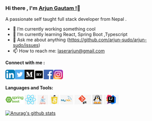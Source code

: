 ### Hi there , I'm [Arjun Gautam !](https://arjun-gautam.netlify.com)👋

A passionate self taught full stack developer from Nepal .

- 🔭 I’m currently working something cool 
- 🌱 I’m currently learning React, Spring Boot ,Typescript
- 💬 Ask me about anything (https://github.com/arjun-sudo/arjun-sudo/issues) 
- 📫 How to reach me: laserarjun@gmail.com

**Connect with me :**

<a href="https://www.linkedin.com/in/arjun-gautam-laser" target="_blank">
  <img align="left" alt="Arjun | LinkedIn" width="30px"  src="https://raw.githubusercontent.com/arjun-sudo/arjun-sudo/master/assets/link.jpg" />
</a>
<a href="https://twitter.com/Laserarjun876" target="_blank">
  <img align="left" alt="Arjun | Twitter" width="30px" src="https://raw.githubusercontent.com/arjun-sudo/arjun-sudo/master/assets/twitter.webp" />
</a>
<a href="https://medium.com/@laserarjun" target="_blank">
  <img align="left" alt="Arjun | Medium" width="30px" src="https://raw.githubusercontent.com/arjun-sudo/arjun-sudo/master/assets/medium.png" />
</a>
<a href="https://dev.to/arjunsudo" target="_blank">
  <img align="left" alt="Arjun | DEV" width="30px" src="https://raw.githubusercontent.com/arjun-sudo/arjun-sudo/master/assets/dev.png" />
</a>
<a href="https://www.facebook.com/people/Arjun-Gautam/100010140661075" target="_blank">
  <img align="left" alt="Arjun | facebook" width="30px" src="https://raw.githubusercontent.com/arjun-sudo/arjun-sudo/master/assets/facebook.png" />
</a>
<a href="https://www.instagram.com/laserarjun/" target="_blank">
  <img align="left" alt="Arjun | instagram" width="30px" src="https://raw.githubusercontent.com/arjun-sudo/arjun-sudo/master/assets/insta.jpeg" />
</a>
<br>
<br>

<!-- 
- 👯 I’m looking to collaborate on ...
- 🤔 I’m looking for help with ...
- 😄 Pronouns: Laserarjun
- ⚡ Fun fact: ... 
-->



**Languages and Tools:**  


<code><img height="30" src="https://raw.githubusercontent.com/arjun-sudo/arjun-sudo/master/assets/spring.png"></code>
<code><img height="30" src="https://raw.githubusercontent.com/arjun-sudo/arjun-sudo/master/assets/react.jpg"></code>
<code><img height="30" src="https://raw.githubusercontent.com/arjun-sudo/arjun-sudo/master/assets/java.jpg"></code>
<code><img height="30" src="https://raw.githubusercontent.com/arjun-sudo/arjun-sudo/master/assets/js.jpg"></code>
<code><img height="30" src="https://raw.githubusercontent.com/arjun-sudo/arjun-sudo/master/assets/mysql.jpg"></code>
<code><img height="30" src="https://raw.githubusercontent.com/arjun-sudo/arjun-sudo/master/assets/git.jpg"></code>
<code><img height="30" src="https://raw.githubusercontent.com/arjun-sudo/arjun-sudo/master/assets/linux.jpg"></code>
<code><img height="30" src="https://raw.githubusercontent.com/arjun-sudo/arjun-sudo/master/assets/intellij.jpeg"></code>

<a href="https://github-readme-stats.vercel.app/api?username=arjun-sudo">
  <img align="center" src="https://github-readme-stats.vercel.app/api?username=arjun-sudo&show_icons=true&include_all_commits=true&theme=radical" alt="Anurag's github stats" />
</a>


